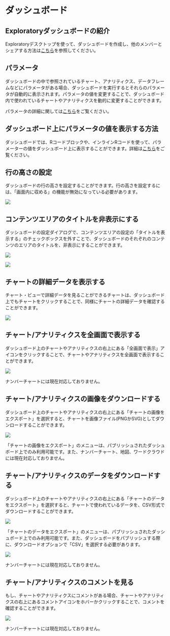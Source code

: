 # ダッシュボード

## Exploratoryダッシュボードの紹介

Exploratoryデスクトップを使って、ダッシュボードを作成し、他のメンバーとシェアする方法は[こちら](https://exploratory.io/note/2ac8ae888097/2211291771961907)を参照してください。





## パラメータ

ダッシュボードの中で参照されているチャート、アナリティクス、データフレームなどにパラメータがある場合、ダッシュボードを実行するとそれらのパラメータが自動的に表示されます。パラメータの値を変更することで、ダッシュボード内で使われているチャートやアナリティクスを動的に変更することができます。

パラメータの詳細に関しては[こちら](../parameter/parameter_ja.md)をご覧ください。



## ダッシュボード上にパラメータの値を表示する方法

ダッシュボードでは、Rコードブロックや、インラインRコードを使って、パラメーターの値をダッシュボード上に表示することができます。詳細は[こちら](../parameter/parameter_ja.md#ntoyadasshubdoniparamtnowosuru)をご覧ください。


## 行の高さの設定

ダッシュボードの行の高さを設定することができます。行の高さを設定するには、「画面内に収める」の機能が無効になっている必要があります。


![](images/rowheight-ja.png)




## コンテンツエリアのタイトルを非表示にする

ダッシュボードの設定ダイアログで、コンテンツエリアの設定の「タイトルを表示する」のチェックボックスを外すことで、ダッシュボードのそれぞれのコンテンツのエリアのタイトルを、非表示にすることができます。


![](images/panel-header2-ja.png)

![](images/panel-header1-ja.png)


## チャートの詳細データを表示する


チャート・ビューで詳細データを見ることができるチャートは、ダッシュボード上でもチャートをクリックすることで、同様にチャートの詳細データを確認することができます。

![](images/dashboard-show-detail-ja.png)


## チャート/アナリティクスを全画面で表示する

ダッシュボード上のチャートやアナリティクスの右上にある「全画面で表示」アイコンをクリックすることで、チャートやアナリティクスを全画面で表示することができます。

![](images/dashboard-view-fullscreen-ja.png)

ナンバーチャートには現在対応しておりません。

## チャート/アナリティクスの画像をダウンロードする

ダッシュボード上のチャートやアナリティクスの右上にある「チャートの画像をエクスポート」を選択すると、チャートを画像ファイル(PNGかSVG)としてダウンロードすることができます。

![](images/dashboard-download-image-ja.png)

「チャートの画像をエクスポート」のメニューは、パブリッシュされたダッシュボード上でのみ利用可能です。また、ナンバーチャート、地図、ワードクラウドには現在対応しておりません。

## チャート/アナリティクスのデータをダウンロードする


ダッシュボード上のチャートやアナリティクスの右上にある「チャートのデータをエクスポート」を選択すると、チャートで使われているデータを、CSV形式でダウンロードすることができます。

![](images/dashboard-download-data2-ja.png)


「チャートのデータをエクスポート」のメニューは、パブリッシュされたダッシュボード上でのみ利用可能です。また、ダッシュボードをパブリッシュする際に、ダウンロードオプションで「CSV」を選択する必要があります。

![](images/dashboard-download-data1-ja.png)


ナンバーチャートには現在対応しておりません。


## チャート/アナリティクスのコメントを見る

もし、チャートやアナリティクスにコメントがある場合、チャートやアナリティクスの右上にあるコメントアイコンをホバーかクリックすることで、コメントを確認することができます。

![](images/dashboard-chart-comment-ja.png)

ナンバーチャートには現在対応しておりません。
